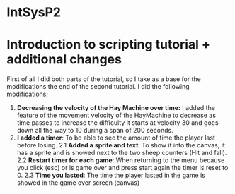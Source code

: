 # IntSysP2
# Introduction to scripting tutorial + additional changes
First of all I did both parts of the tutorial, so I take as a base for the modifications the end of the second tutorial.
I did the following modifications;
1. **Decreasing the velocity of the Hay Machine over time:** I added the feature of the movement velocity of the HayMachine to decrease as time passes to increase the difficulty it starts at velocity 30 and goes down all the way to 10 during a span of 200 seconds.
2. **I added a timer**: To be able to see the amount of time the player last before losing.
   2.1 **Added a sprite and text**: To show it into the canvas, it has a sprite and is showed next to the two sheep counters (Hit and fall).
   2.2 **Restart timer for each game**: When returning to the menu because you click (esc) or is game over and press start again the timer is reset to 0.
   2.3 **Time you lasted**: The time the player lasted in the game is showed in the game over screen (canvas)
